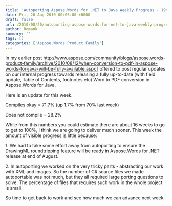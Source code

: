 ```yaml
---
title: 'Autoporting Aspose.Words for .NET to Java Weekly Progress - 19th Aug 2010'
date: Fri, 20 Aug 2010 00:05:00 +0000
draft: false
url: /2010/08/20/autoporting-aspose-words-for-net-to-java-weekly-progress-19th-aug-2010/
author: Romank
summary: ''
tags: []
categories: ['Aspose.Words Product Family']
---
```


In my earlier post http://www.aspose.com/community/blogs/aspose.words-product-family/archive/2010/08/12/when-conversion-to-pdf-in-aspose-words-for-java-will-be-fully-available.aspx I offered to post regular updates on our internal progress towards releasing a fully up-to-date (with field update, Table of Contents, footnotes etc) Word to PDF conversion in Aspose.Words for Java.

Here is an update for this week.

Compiles okay = 71.7% (up 1.7% from 70% last week)

Does not compile = 28.2%

While from this numbers you could estimate there are about 16 weeks to go to get to 100%, I think we are going to deliver much sooner. This week the amount of visible progress is little because:

1\. We had to take some effort away from autoporting to ensure the DrawingML roundtripping feature will be ready in Aspose.Words for .NET release at end of August.

2\. In autoporting we worked on the very tricky parts - abstracting our work with XML and images. So the number of C# source files we made autoportable was not much, but they all required large porting questions to solve. The percentage of files that requires such work in the whole project is small.

So time to get back to work and see how much we can advance next week.








